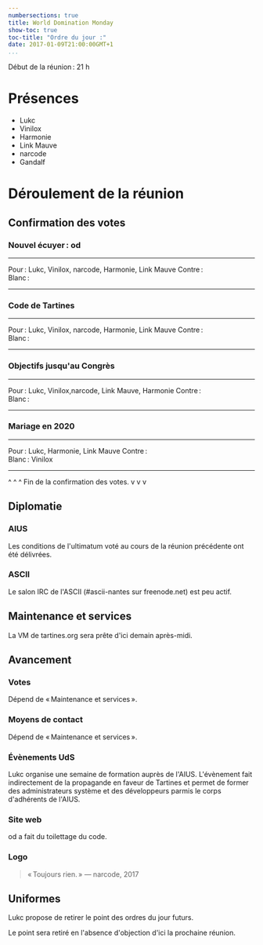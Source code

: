 ```yaml
---
numbersections: true
title: World Domination Monday
show-toc: true
toc-title: "Ordre du jour :"
date: 2017-01-09T21:00:00GMT+1
...
```



Début de la réunion : 21 h

# Présences

  - Lukc
  - Vinilox
  - Harmonie
  - Link Mauve
  - narcode
  - Gandalf

# Déroulement de la réunion

## Confirmation des votes

### Nouvel écuyer : od

--------   -----------------------------------------------------------
Pour :     Lukc, Vinilox, narcode, Harmonie, Link Mauve
Contre :   
Blanc :    
--------   -----------------------------------------------------------

### Code de Tartines

--------   -----------------------------------------------------------
Pour :     Lukc, Vinilox, narcode, Harmonie, Link Mauve
Contre :   
Blanc :    
--------   -----------------------------------------------------------

### Objectifs jusqu'au Congrès

--------   -----------------------------------------------------------
Pour :     Lukc, Vinilox,narcode, Link Mauve, Harmonie
Contre :   
Blanc :    
--------   -----------------------------------------------------------

### Mariage en 2020

--------   -----------------------------------------------------------
Pour :     Lukc, Harmonie, Link Mauve
Contre :   
Blanc :    Vinilox
--------   -----------------------------------------------------------

^  ^  ^
Fin de la confirmation des votes.
v  v  v

## Diplomatie

### AIUS

Les conditions de l'ultimatum voté au cours de la réunion précédente ont été délivrées.

### ASCII

Le salon IRC de l'ASCII (#ascii-nantes sur freenode.net) est peu actif.

## Maintenance et services

La VM de tartines.org sera prête d'ici demain après-midi.

## Avancement

### Votes

Dépend de « Maintenance et services ».

### Moyens de contact

Dépend de « Maintenance et services ».

### Évènements UdS

Lukc organise une semaine de formation auprès de l'AIUS.
L'évènement fait indirectement de la propagande en faveur de Tartines et permet de former des administrateurs système et des développeurs parmis le corps d'adhérents de l'AIUS.

### Site web

od a fait du toilettage du code.

### Logo

> « Toujours rien. » — narcode, 2017

## Uniformes

Lukc propose de retirer le point des ordres du jour futurs.

Le point sera retiré en l'absence d'objection d'ici la prochaine réunion.


